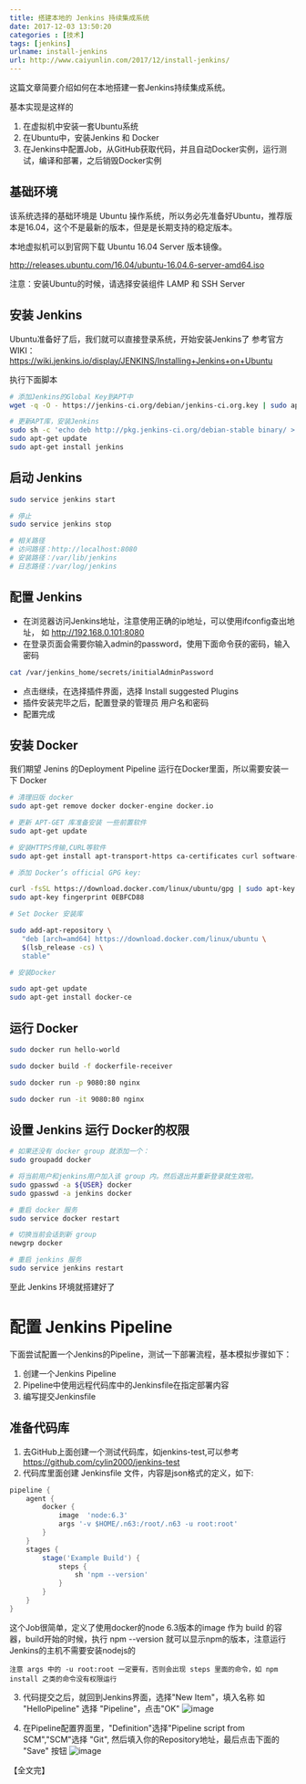 ```yaml
---
title: 搭建本地的 Jenkins 持续集成系统  
date: 2017-12-03 13:50:20  
categories : [技术]  
tags: [jenkins]  
urlname: install-jenkins  
url: http://www.caiyunlin.com/2017/12/install-jenkins/  
---
```

这篇文章简要介绍如何在本地搭建一套Jenkins持续集成系统。

基本实现是这样的
1. 在虚拟机中安装一套Ubuntu系统
2. 在Ubuntu中，安装Jenkins 和 Docker
3. 在Jenkins中配置Job，从GitHub获取代码，并且自动Docker实例，运行测试，编译和部署，之后销毁Docker实例

## 基础环境

该系统选择的基础环境是 Ubuntu 操作系统，所以务必先准备好Ubuntu，推荐版本是16.04，这个不是最新的版本，但是是长期支持的稳定版本。

本地虚拟机可以到官网下载 Ubuntu 16.04 Server 版本镜像。

http://releases.ubuntu.com/16.04/ubuntu-16.04.6-server-amd64.iso

注意：安装Ubuntu的时候，请选择安装组件 LAMP 和 SSH Server


## 安装 Jenkins

Ubuntu准备好了后，我们就可以直接登录系统，开始安装Jenkins了
参考官方WIKI：https://wiki.jenkins.io/display/JENKINS/Installing+Jenkins+on+Ubuntu

执行下面脚本

```bash
# 添加Jenkins的Global Key到APT中
wget -q -O - https://jenkins-ci.org/debian/jenkins-ci.org.key | sudo apt-key add - 

# 更新APT库，安装Jenkins
sudo sh -c 'echo deb http://pkg.jenkins-ci.org/debian-stable binary/ > /etc/apt/sources.list.d/jenkins.list'  
sudo apt-get update  
sudo apt-get install jenkins  
```

## 启动 Jenkins

```bash
sudo service jenkins start  

# 停止
sudo service jenkins stop

# 相关路径
# 访问路径：http://localhost:8080  
# 安装路径：/var/lib/jenkins  
# 日志路径：/var/log/jenkins  
```

## 配置 Jenkins

- 在浏览器访问Jenkins地址，注意使用正确的ip地址，可以使用ifconfig查出地址， 如 http://192.168.0.101:8080
- 在登录页面会需要你输入admin的password，使用下面命令获的密码，输入密码

```bash
cat /var/jenkins_home/secrets/initialAdminPassword
```
- 点击继续，在选择插件界面，选择 Install suggested Plugins
- 插件安装完毕之后，配置登录的管理员 用户名和密码
- 配置完成

## 安装 Docker
我们期望 Jenins 的Deployment Pipeline 运行在Docker里面，所以需要安装一下 Docker

```bash
# 清理旧版 docker
sudo apt-get remove docker docker-engine docker.io

# 更新 APT-GET 库准备安装 一些前置软件
sudo apt-get update

# 安装HTTPS传输,CURL等软件
sudo apt-get install apt-transport-https ca-certificates curl software-properties-common

# 添加 Docker’s official GPG key:

curl -fsSL https://download.docker.com/linux/ubuntu/gpg | sudo apt-key add -
sudo apt-key fingerprint 0EBFCD88

# Set Docker 安装库

sudo add-apt-repository \
   "deb [arch=amd64] https://download.docker.com/linux/ubuntu \
   $(lsb_release -cs) \
   stable"

# 安装Docker

sudo apt-get update
sudo apt-get install docker-ce

```

## 运行 Docker

```bash
sudo docker run hello-world

sudo docker build -f dockerfile-receiver

sudo docker run -p 9080:80 nginx

sudo docker run -it 9080:80 nginx
```

## 设置 Jenkins 运行 Docker的权限

```bash
# 如果还没有 docker group 就添加一个：
sudo groupadd docker

# 将当前用户和jenkins用户加入该 group 内。然后退出并重新登录就生效啦。
sudo gpasswd -a ${USER} docker
sudo gpasswd -a jenkins docker

# 重启 docker 服务
sudo service docker restart

# 切换当前会话到新 group
newgrp docker

# 重启 jenkins 服务
sudo service jenkins restart  
```

至此 Jenkins 环境就搭建好了

# 配置 Jenkins Pipeline

下面尝试配置一个Jenkins的Pipeline，测试一下部署流程，基本模拟步骤如下：

1. 创建一个Jenkins Pipeline
2. Pipeline中使用远程代码库中的Jenkinsfile在指定部署内容
3. 编写提交Jenkinsfile

## 准备代码库
1. 去GitHub上面创建一个测试代码库，如jenkins-test,可以参考 https://github.com/cylin2000/jenkins-test
1. 代码库里面创建 Jenkinsfile 文件，内容是json格式的定义，如下:

```groovy
pipeline {
    agent { 
    	docker {
    		image  'node:6.3'
    		args '-v $HOME/.n63:/root/.n63 -u root:root'
    	} 
    } 
    stages {
        stage('Example Build') {
            steps {
                sh 'npm --version'
            }
        }
    }
}
```

这个Job很简单，定义了使用docker的node 6.3版本的image 作为 build 的容器，build开始的时候，执行 npm --version 就可以显示npm的版本，注意运行Jenkins的主机不需要安装nodejs的

    注意 args 中的 -u root:root 一定要有，否则会出现 steps 里面的命令，如 npm install 之类的命令没有权限运行


3. 代码提交之后，就回到Jenkins界面，选择"New Item"，填入名称 如 "HelloPipeline" 选择 "Pipeline"，点击"OK"
![image](https://images.caiyunlin.com/20171204020949.png)

1. 在Pipeline配置界面里，"Definition"选择"Pipeline script from SCM","SCM"选择 "Git", 然后填入你的Repository地址，最后点击下面的 "Save" 按钮
![image](https://images.caiyunlin.com/20171204021321.png)

【全文完】